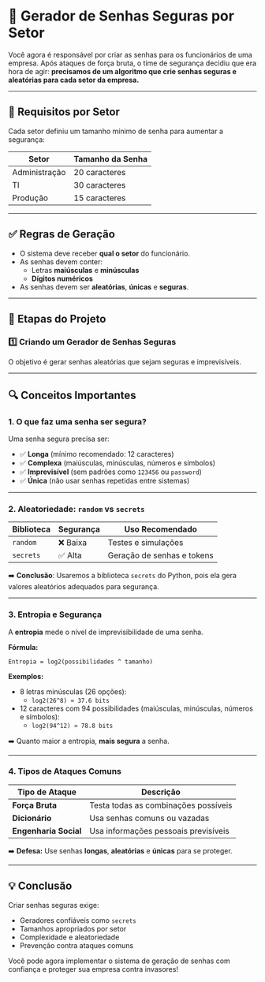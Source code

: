 # 🔐 Gerador de Senhas Seguras por Setor

Você agora é responsável por criar as senhas para os funcionários de uma empresa. Após ataques de força bruta, o time de segurança decidiu que era hora de agir: **precisamos de um algoritmo que crie senhas seguras e aleatórias para cada setor da empresa.**

---

## 🏢 Requisitos por Setor

Cada setor definiu um tamanho mínimo de senha para aumentar a segurança:

| Setor         | Tamanho da Senha |
|---------------|------------------|
| Administração | 20 caracteres    |
| TI            | 30 caracteres    |
| Produção      | 15 caracteres    |

---

## ✅ Regras de Geração

- O sistema deve receber **qual o setor** do funcionário.
- As senhas devem conter:
  - Letras **maiúsculas** e **minúsculas**
  - **Dígitos numéricos**
- As senhas devem ser **aleatórias**, **únicas** e **seguras**.

---

## 📌 Etapas do Projeto

### 1️⃣ Criando um Gerador de Senhas Seguras

O objetivo é gerar senhas aleatórias que sejam seguras e imprevisíveis.

---

## 🔍 Conceitos Importantes

### 1. O que faz uma senha ser segura?

Uma senha segura precisa ser:

- ✅ **Longa** (mínimo recomendado: 12 caracteres)
- ✅ **Complexa** (maiúsculas, minúsculas, números e símbolos)
- ✅ **Imprevisível** (sem padrões como `123456` ou `password`)
- ✅ **Única** (não usar senhas repetidas entre sistemas)

---

### 2. Aleatoriedade: `random` vs `secrets`

| Biblioteca | Segurança | Uso Recomendado |
|------------|-----------|-----------------|
| `random`   | ❌ Baixa  | Testes e simulações |
| `secrets`  | ✅ Alta   | Geração de senhas e tokens |

➡️ **Conclusão**: Usaremos a biblioteca `secrets` do Python, pois ela gera valores aleatórios adequados para segurança.

---

### 3. Entropia e Segurança

A **entropia** mede o nível de imprevisibilidade de uma senha.

**Fórmula:**
```plaintext
Entropia = log2(possibilidades ^ tamanho)
```

**Exemplos:**

- 8 letras minúsculas (26 opções):
  - `log2(26^8) ≈ 37.6 bits`
- 12 caracteres com 94 possibilidades (maiúsculas, minúsculas, números e símbolos):
  - `log2(94^12) ≈ 78.8 bits`

➡️ Quanto maior a entropia, **mais segura** a senha.

---

### 4. Tipos de Ataques Comuns

| Tipo de Ataque        | Descrição |
|------------------------|-----------|
| **Força Bruta**        | Testa todas as combinações possíveis |
| **Dicionário**         | Usa senhas comuns ou vazadas |
| **Engenharia Social**  | Usa informações pessoais previsíveis |

➡️ **Defesa:** Use senhas **longas**, **aleatórias** e **únicas** para se proteger.

---

## 💡 Conclusão

Criar senhas seguras exige:

- Geradores confiáveis como `secrets`
- Tamanhos apropriados por setor
- Complexidade e aleatoriedade
- Prevenção contra ataques comuns

Você pode agora implementar o sistema de geração de senhas com confiança e proteger sua empresa contra invasores!
